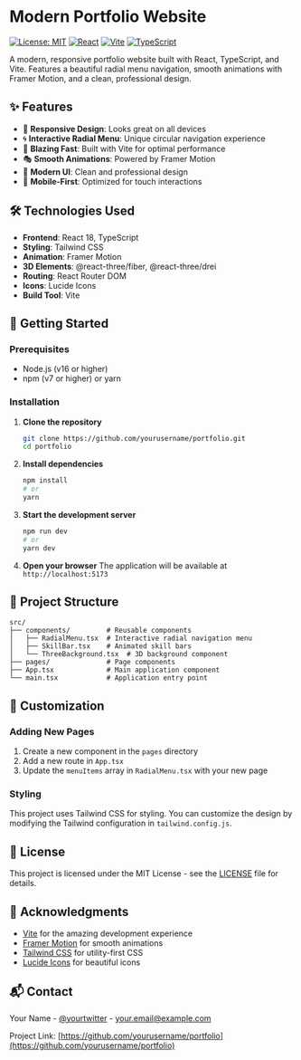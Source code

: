 # Modern Portfolio Website

[![License: MIT](https://img.shields.io/badge/License-MIT-yellow.svg)](https://opensource.org/licenses/MIT)
[![React](https://img.shields.io/badge/React-18.3.1-61DAFB?logo=react)](https://reactjs.org/)
[![Vite](https://img.shields.io/badge/Vite-7.1.3-646CFF?logo=vite)](https://vitejs.dev/)
[![TypeScript](https://img.shields.io/badge/TypeScript-5.0.0-3178C6?logo=typescript)](https://www.typescriptlang.org/)

A modern, responsive portfolio website built with React, TypeScript, and Vite. Features a beautiful radial menu navigation, smooth animations with Framer Motion, and a clean, professional design.

## ✨ Features

- 🎨 **Responsive Design**: Looks great on all devices
- 🌀 **Interactive Radial Menu**: Unique circular navigation experience
- 🚀 **Blazing Fast**: Built with Vite for optimal performance
- 🎭 **Smooth Animations**: Powered by Framer Motion
- 🎨 **Modern UI**: Clean and professional design
- 📱 **Mobile-First**: Optimized for touch interactions

## 🛠️ Technologies Used

- **Frontend**: React 18, TypeScript
- **Styling**: Tailwind CSS
- **Animation**: Framer Motion
- **3D Elements**: @react-three/fiber, @react-three/drei
- **Routing**: React Router DOM
- **Icons**: Lucide Icons
- **Build Tool**: Vite

## 🚀 Getting Started

### Prerequisites

- Node.js (v16 or higher)
- npm (v7 or higher) or yarn

### Installation

1. **Clone the repository**
   ```bash
   git clone https://github.com/yourusername/portfolio.git
   cd portfolio
   ```

2. **Install dependencies**
   ```bash
   npm install
   # or
   yarn
   ```

3. **Start the development server**
   ```bash
   npm run dev
   # or
   yarn dev
   ```

4. **Open your browser**
   The application will be available at `http://localhost:5173`

## 📂 Project Structure

```
src/
├── components/         # Reusable components
│   ├── RadialMenu.tsx  # Interactive radial navigation menu
│   ├── SkillBar.tsx    # Animated skill bars
│   └── ThreeBackground.tsx  # 3D background component
├── pages/              # Page components
├── App.tsx             # Main application component
└── main.tsx            # Application entry point
```

## 🎨 Customization

### Adding New Pages
1. Create a new component in the `pages` directory
2. Add a new route in `App.tsx`
3. Update the `menuItems` array in `RadialMenu.tsx` with your new page

### Styling
This project uses Tailwind CSS for styling. You can customize the design by modifying the Tailwind configuration in `tailwind.config.js`.

## 📝 License

This project is licensed under the MIT License - see the [LICENSE](LICENSE) file for details.

## 🙏 Acknowledgments

- [Vite](https://vitejs.dev/) for the amazing development experience
- [Framer Motion](https://www.framer.com/motion/) for smooth animations
- [Tailwind CSS](https://tailwindcss.com/) for utility-first CSS
- [Lucide Icons](https://lucide.dev/) for beautiful icons

## 📬 Contact

Your Name - [@yourtwitter](https://twitter.com/yourtwitter) - your.email@example.com

Project Link: [https://github.com/yourusername/portfolio](https://github.com/yourusername/portfolio)
